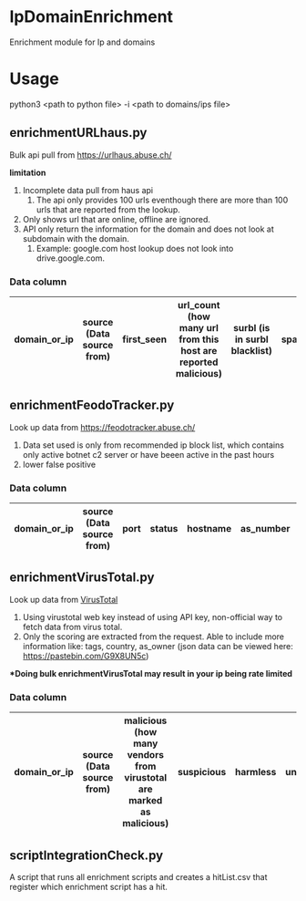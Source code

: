 
# IpDomainEnrichment
Enrichment module for Ip and domains



# Usage
python3 \<path to python file\> -i \<path to domains/ips file\>

## enrichmentURLhaus.py
Bulk api pull from https://urlhaus.abuse.ch/ 

**limitation**
1. Incomplete data pull from haus api
    1. The api only provides 100 urls eventhough there are more than 100 urls that are reported from the lookup.
2. Only shows url that are online, offline are ignored. 
3. API only return the information for the domain and does not look at subdomain with the domain.
    1. Example: google.com host lookup does not look into drive.google.com. 

### Data column
| domain_or_ip | source (Data source from) | first_seen | url_count (how many url from this host are reported malicious) | surbl (is in surbl blacklist) | spamhaus_dbl | url | status (online/offline) | tags (if offline, display all the unique tags) |
|--------------|---------------------------------|------------|----------------------------------------------------------------|-------------------------------|--------------------|-----|-------------------------|------------------------------------------------|



## enrichmentFeodoTracker.py
Look up data from https://feodotracker.abuse.ch/
1. Data set used is only from recommended ip block list, which contains only active botnet c2 server or have beeen active in the past hours
2. lower false positive

### Data column
| domain_or_ip | source (Data source from) | port | status | hostname | as_number | as_name | country | first_seen | last_seen | malware |
|--------------|---------------------------|------|--------|----------|-----------|---------|---------|------------|-----------|---------|


## enrichmentVirusTotal.py
Look up data from [VirusTotal](https://www.virustotal.com/)
1. Using virustotal web key instead of using API key, non-official way to fetch data from virus total.
2. Only the scoring are extracted from the request. Able to include more information like: tags, country, as_owner (json data can be viewed here: https://pastebin.com/G9X8UN5c)

**\*Doing bulk enrichmentVirusTotal may result in your ip being rate limited**

### Data column
| domain_or_ip | source (Data source from) | malicious (how many vendors from virustotal are marked as malicious) | suspicious | harmless | undetected_timeout |
|--------------|---------------------------|----------------------------------------------------------------------|------------|----------|--------------------|


## scriptIntegrationCheck.py
A script that runs all enrichment scripts and creates a hitList.csv that register which enrichment script has a hit.
